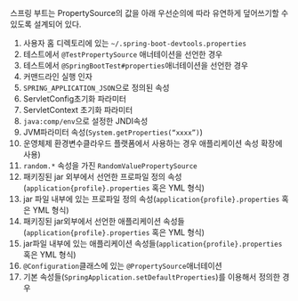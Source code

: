 스프링 부트는 PropertySource의 값을 아래 우선순의에 따라 유연하게 덮어쓰기할 수 있도록 설계되어 있다.
1. 사용자 홈 디렉토리에 있는 ```~/.spring-boot-devtools.properties```
2. 테스트에서 ```@TestPropertySource``` 애너테이션을 선언한 경우
3. 테스트에서 ```@SpringBootTest#properties```애너테이션을 선언한 경우
4. 커맨드라인 실행 인자
5. ```SPRING_APPLICATION_JSON```으로 정의된 속성
6. ServletConfig초기화 파라미터
7. ServletContext 초기화 파라미터
8. ```java:comp/env```으로 설정한 JNDI속성
9. JVM파라미터 속성(```System.getProperties(“xxxx”)```)
10. 운영체제 환경변수클라우드 플랫폼에서 사용하는 경우 애플리케이션 속성 확장에 사용)
11. ```random.*``` 속성을 가진 ```RandomValuePropertySource```
12. 패키징된 jar 외부에서 선언한 프로파일 정의 속성(```application{profile}.properties``` 혹은 YML 형식)
13. jar 파일 내부에 있는 프로파일 정의 속성(```application{profile}.properties``` 혹은 YML 형식)
14. 패키징된 jar외부에서 선언한 애플리케이션 속성들(```application{profile}.properties``` 혹은 YML 형식)
15. jar파일 내부에 있는 애플리케이션 속성들(```application{profile}.properties``` 혹은 YML 형식)
16. ```@Configuration```클래스에 있는 ```@PropertySource```애너테이션
17. 기본 속성들(```SpringApplication.setDefaultProperties```)를 이용해서 정의한 경우

